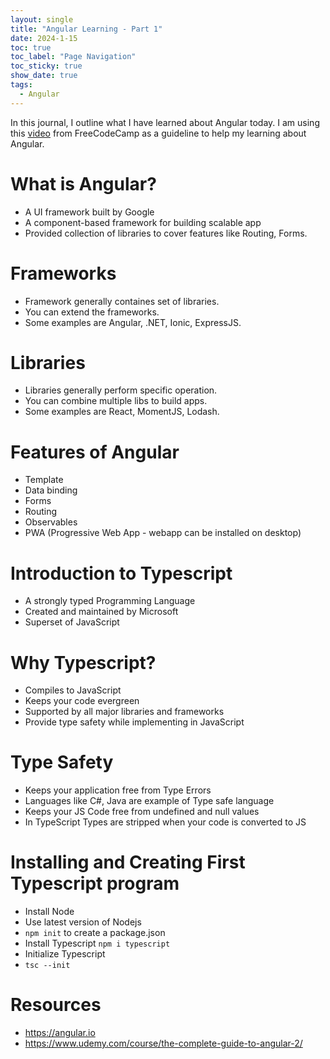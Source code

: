 ```yaml
---
layout: single
title: "Angular Learning - Part 1"
date: 2024-1-15
toc: true
toc_label: "Page Navigation"
toc_sticky: true
show_date: true
tags:
  - Angular
---
```

In this journal, I outline what I have learned about Angular today. I am using this [video](https://www.youtube.com/watch?v=3qBXWUpoPHo&t=1s) from FreeCodeCamp as a guideline to help my learning about Angular.

# What is Angular?
- A UI framework built by Google
- A component-based framework for building scalable app
- Provided collection of libraries to cover features like Routing, Forms.

# Frameworks
- Framework generally containes set of libraries.
- You can extend the frameworks.
- Some examples are Angular, .NET, Ionic, ExpressJS.

# Libraries
- Libraries generally perform specific operation.
- You can combine multiple libs to build apps.
- Some examples are React, MomentJS, Lodash.

# Features of Angular
- Template
- Data binding
- Forms
- Routing
- Observables
- PWA (Progressive Web App - webapp can be installed on desktop)

# Introduction to Typescript
- A strongly typed Programming Language
- Created and maintained by Microsoft
- Superset of JavaScript

# Why Typescript?
- Compiles to JavaScript
- Keeps your code evergreen
- Supported by all major libraries and frameworks
- Provide type safety while implementing in JavaScript

# Type Safety
- Keeps your application free from Type Errors
- Languages like C#, Java are example of Type safe language
- Keeps your JS Code free from undefined and null values
- In TypeScript Types are stripped when your code is converted to JS

# Installing and Creating First Typescript program
- Install Node
- Use latest version of Nodejs
- `npm init` to create a package.json
- Install Typescript `npm i typescript`
- Initialize Typescript
- `tsc --init`


# Resources
- https://angular.io
- https://www.udemy.com/course/the-complete-guide-to-angular-2/